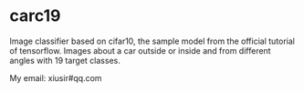 # carc19
Image classifier based on cifar10, the sample model from the official tutorial of tensorflow. 
Images about a car outside or inside and from different angles with 19 target classes.

My email: xiusir#qq.com
